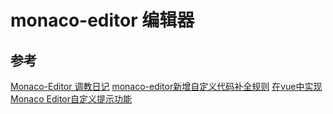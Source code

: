 # monaco-editor 编辑器

## 参考
[Monaco-Editor 调教日记](https://roselia.moe/blog/post/roselia-blog/monaco-editor/)
[monaco-editor新增自定义代码补全规则](https://blog.csdn.net/pispower/article/details/107387838)
[在vue中实现Monaco Editor自定义提示功能](https://segmentfault.com/a/1190000019666661)

## 